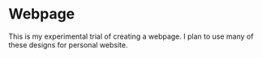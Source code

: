 # Webpage

This is my experimental trial of creating a webpage. I plan to use many of these designs for personal website.
